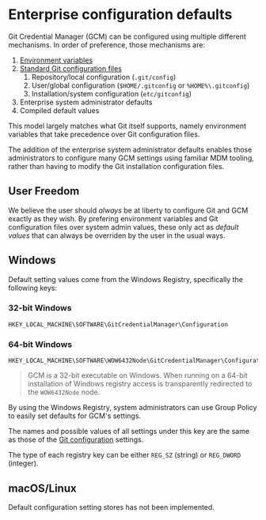 # Enterprise configuration defaults

Git Credential Manager (GCM) can be configured using multiple
different mechanisms. In order of preference, those mechanisms are:

1. [Environment variables](environment.md)
2. [Standard Git configuration files](configuration.md)
   1. Repository/local configuration (`.git/config`)
   2. User/global configuration (`$HOME/.gitconfig` or `%HOME%\.gitconfig`)
   3. Installation/system configuration (`etc/gitconfig`)
3. Enterprise system administrator defaults
4. Compiled default values

This model largely matches what Git itself supports, namely environment
variables that take precedence over Git configuration files.

The addition of the enterprise system administrator defaults enables those
administrators to configure many GCM settings using familiar MDM tooling, rather
than having to modify the Git installation configuration files.

## User Freedom

We believe the user should _always_ be at liberty to configure
Git and GCM exactly as they wish. By prefering environment variables and Git
configuration files over system admin values, these only act as _default values_
that can always be overriden by the user in the usual ways.

## Windows

Default setting values come from the Windows Registry, specifically the
following keys:

### 32-bit Windows

```text
HKEY_LOCAL_MACHINE\SOFTWARE\GitCredentialManager\Configuration
```

### 64-bit Windows

```text
HKEY_LOCAL_MACHINE\SOFTWARE\WOW6432Node\GitCredentialManager\Configuration
```

> GCM is a 32-bit executable on Windows. When running on a 64-bit
installation of Windows registry access is transparently redirected to the
`WOW6432Node` node.

By using the Windows Registry, system administrators can use Group Policy to
easily set defaults for GCM's settings.

The names and possible values of all settings under this key are the same as
those of the [Git configuration](configuration.md) settings.

The type of each registry key can be either `REG_SZ` (string) or `REG_DWORD`
(integer).

## macOS/Linux

Default configuration setting stores has not been implemented.
